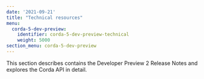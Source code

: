```yaml
---
date: '2021-09-21'
title: "Technical resources"
menu:
  corda-5-dev-preview:
    identifier: corda-5-dev-preview-technical
    weight: 5000
section_menu: corda-5-dev-preview
---
```

This section describes contains the Developer Preview 2 Release Notes and explores the Corda API in detail.
